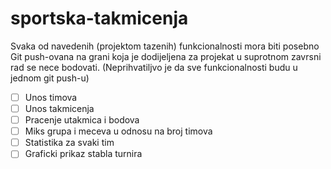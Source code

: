 # sportska-takmicenja

Svaka od navedenih (projektom tazenih) funkcionalnosti mora biti posebno Git push-ovana na grani koja je dodijeljena za projekat u suprotnom zavrsni rad se nece bodovati. (Neprihvatiljvo je da sve funkcionalnosti budu u jednom git push-u)

- [ ] Unos timova
- [ ] Unos takmicenja
- [ ] Pracenje utakmica i bodova
- [ ] Miks grupa i meceva u odnosu na broj timova
- [ ] Statistika za svaki tim
- [ ] Graficki prikaz stabla turnira
